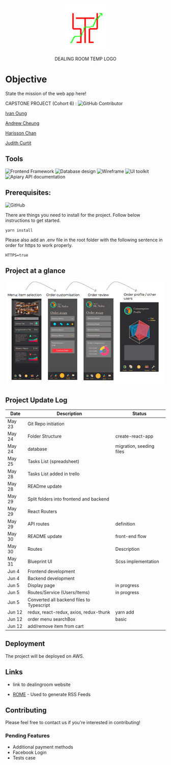 <span style="display:block;text-align:center">

![DealingRoom Temporary Logo](img/DealingRoom.png)   

</span>
  
  <div style="text-align:center">
DEALING ROOM TEMP LOGO
 </div> 
 
 
 # Objective
State the mission of the web app here!


 CAPSTONE PROJECT (Cohort 6) : ![GitHub Contributor](https://img.shields.io/badge/GitHub%20Contributor-4-green.svg)

  [Ivan Oung](https://github.com/ivanoung) 

  [Andrew Cheung](https://github.com/cheungdzinyung) 

  [Harisson Chan](https://github.com/harrixon) 

  [Judith Curtit](https://github.com/judithcurtit)


## Tools
![Frontend Framework](https://img.shields.io/badge/Frontend%20Framework-React-blue.svg) 
![Database design](https://img.shields.io/badge/database%20design-lucidchart-green.svg)
![Wireframe](https://img.shields.io/badge/wireframe-draw.io-yellow.svg)
![UI toolkit](https://img.shields.io/badge/UI%20toolkit-Blueprint-green.svg)
![Apiary API documentation](https://img.shields.io/badge/API%20documentation-Apiary-brightgreen.svg)


## Prerequisites: 
![GitHub](https://img.shields.io/badge/github--brightgreen.svg)

There are things you need to install for the project. Follow below instructions to get started.

```
yarn install
```

Please also add an .env file in the root folder with the following sentence in order for https to work properly. 
```
HTTPS=true
```


## Project at a glance


![UI flow](img/UI-flow.png) 

## Project Update Log

Date | Description | Status
-------------- | ----------------------- | ---------------------
May 23 | Git Repo initiation
May 24 | Folder Structure | create-react-app
May 24 | database | migration, seeding files
May 25 | Tasks List (spreadsheet)
May 28 | Tasks List added in trello
May 28 | READme update
May 29 | Split folders into frontend and backend
May 29 | React Routers
May 29 | API routes | definition
May 30 | README update | front-end flow
May 30 | Routes | Description
May 31 | Blueprint UI | Scss implementation
Jun 4  | Frontend development
Jun 4  | Backend development
Jun 5  | Display page | in progress
Jun 5  | Routes/Service (Users/Items) | in progress
Jun 5  | Converted all backend files to Typescript
Jun 12 | redux, react-redux, axios, redux-thunk | yarn add
Jun 12 | order menu searchBox | basic
Jun 12 | add/remove item from cart



## Deployment
The project will be deployed on AWS.


## Links

- link to dealingroom website
* [ROME](https://rometools.github.io/rome/) - Used to generate RSS Feeds


## Contributing

Please feel free to contact us if you're interested in contributing!

### Pending Features
* Additional payment methods
* Facebook Login
* Tests case


